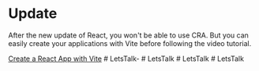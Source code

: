 # Update

After the new update of React, you won't be able to use CRA. But you can easily create your applications with Vite before following the video tutorial.

[Create a React App with Vite](https://github.com/safak/youtube23/tree/react-mini)
#   L e t s T a l k -  
 #   L e t s T a l k  
 #   L e t s T a l k  
 #   L e t s T a l k  
 